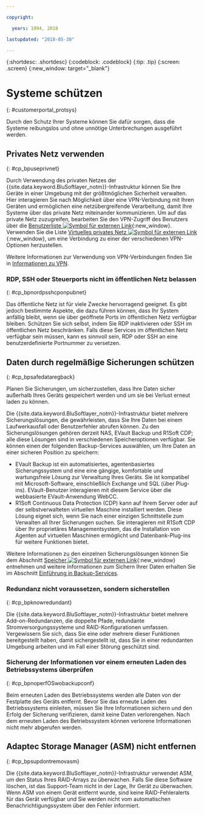 ```yaml
---

copyright:

  years: 1994, 2018

lastupdated: "2018-05-30"

---
```


{:shortdesc: .shortdesc}
{:codeblock: .codeblock}
{:tip: .tip}
{:screen: .screen}
{:new_window: target="_blank"}


# Systeme schützen
{: #customerportal_protsys}

Durch den Schutz Ihrer Systeme können Sie dafür sorgen, dass die Systeme reibungslos und ohne unnötige Unterbrechungen ausgeführt werden.

## Privates Netz verwenden
{: #cp_bpuseprivnet}

Durch Verwendung des privaten Netzes der {{site.data.keyword.BluSoftlayer_notm}}-Infrastruktur können Sie Ihre Geräte in einer Umgebung mit der größtmöglichen Sicherheit verwalten. Hier interagieren Sie nach Möglichkeit über eine VPN-Verbindung mit Ihren Geräten und ermöglichen eine netzübergreifende Verarbeitung, damit Ihre Systeme über das private Netz miteinander kommunizieren. Um auf das private Netz zuzugreifen, bearbeiten Sie den VPN-Zugriff des Benutzers über die [Benutzerliste ![Symbol für externen Link](../icons/launch-glyph.svg)](https://control.softlayer.com/account/user/list){:new_window}. Verwenden Sie die Liste [Virtuelles privates Netz ![Symbol für externen Link](../icons/launch-glyph.svg)](http://www.softlayer.com/vpn-access){:new_window}, um eine Verbindung zu einer der verschiedenen VPN-Optionen herzustellen.

Weitere Informationen zur Verwendung von VPN-Verbindungen finden Sie in [Informationen zu VPN](/docs/infrastructure/iaas-vpn/about-vpn.html).

### RDP, SSH oder Steuerports nicht im öffentlichen Netz belassen
{: #cp_bpnordpsshcponpubnet}

Das öffentliche Netz ist für viele Zwecke hervorragend geeignet. Es gibt jedoch bestimmte Aspekte, die dazu führen können, dass Ihr System anfällig bleibt, wenn sie über geöffnete Ports im öffentlichen Netz verfügbar bleiben. Schützen Sie sich selbst, indem Sie RDP inaktivieren oder SSH im öffentlichen Netz beschränken. Falls diese Services im öffentlichen Netz verfügbar sein müssen, kann es sinnvoll sein, RDP oder SSH an eine benutzerdefinierte Portnummer zu versetzen.

## Daten durch regelmäßige Sicherungen schützen
{: #cp_bpsafedataregback}

Planen Sie Sicherungen, um sicherzustellen, dass Ihre Daten sicher außerhalb Ihres Geräts gespeichert werden und um sie bei Verlust erneut laden zu können. 

Die {{site.data.keyword.BluSoftlayer_notm}}-Infrastruktur bietet mehrere Sicherungslösungen, die gewährleisten, dass Sie Ihre Daten bei einem Laufwerkausfall oder Benutzerfehler abrufen können. Zu den Sicherungslösungen gehören derzeit NAS, EVault Backup und R1Soft CDP; alle diese Lösungen sind in verschiedenen Speicheroptionen verfügbar.
Sie können einen der folgenden Backup-Services auswählen, um Ihre Daten an einer sicheren Position zu speichern:
  * EVault Backup ist ein automatisiertes, agentenbasiertes Sicherungssystem und eine eine gängige, komfortable und wartungsfreie Lösung zur Verwaltung Ihres Geräts. Sie ist kompatibel mit Microsoft-Software, einschließlich Exchange und SQL (über Plug-ins). EVault-Benutzer interagieren mit diesem Service über die webbasierte EVault-Anwendung WebCC.
  * R1Soft Continuous Data Protection (CDP) kann auf Ihrem Server oder auf der selbstverwalteten virtuellen Maschine installiert werden. Diese Lösung eignet sich, wenn Sie nach einer einzigen Schnittstelle zum Verwalten all Ihrer Sicherungen suchen. Sie interagieren mit R1Soft CDP über Ihr proprietäres Managementsystem, das die Installation von Agenten auf virtuellen Maschinen ermöglicht und Datenbank-Plug-ins für weitere Funktionen bietet. 

 Weitere Informationen zu den einzelnen Sicherungslösungen können Sie dem Abschnitt [Speicher ![Symbol für externen Link](../icons/launch-glyph.svg)](http://www.softlayer.com/services/storagelayer/){:new_window} entnehmen und weitere Informationen zum Sichern Ihrer Daten erhalten Sie im Abschnitt [Einführung in Backup-Services](/docs/infrastructure/Backup/index.html).

### Redundanz nicht voraussetzen, sondern sicherstellen
{: #cp_bpknowredundant}

Die {{site.data.keyword.BluSoftlayer_notm}}-Infrastruktur bietet mehrere Add-on-Redundanzen, die doppelte Pfade, redundante Stromversorgungssysteme und RAID-Konfigurationen umfassen. Vergewissern Sie sich, dass Sie eine oder mehrere dieser Funktionen bereitgestellt haben, damit sichergestellt ist, dass Sie in einer redundanten Umgebung arbeiten und im Fall einer Störung geschützt sind. 

### Sicherung der Informationen vor einem erneuten Laden des Betriebssystems überprüfen
{: #cp_bpnoperfOSwobackupconf}

Beim erneuten Laden des Betriebssystems werden alle Daten von der Festplatte des Geräts entfernt. Bevor Sie das erneute Laden des Betriebssystems einleiten, müssen Sie Ihre Informationen sichern und den Erfolg der Sicherung verifizieren, damit keine Daten verlorengehen. Nach dem erneuten Laden des Betriebssystem können verlorene Informationen nicht mehr abgerufen werden. 

## Adaptec Storage Manager (ASM) nicht entfernen
{: #cp_bpsupdontremovasm}

 Die {{site.data.keyword.BluSoftlayer_notm}}-Infrastruktur verwendet ASM, um den Status Ihres RAID-Arrays zu überwachen. Falls Sie diese Software löschen, ist das Support-Team nicht in der Lage, Ihr Gerät zu überwachen. Wenn ASM von einem Gerät entfernt wurde, sind keine RAID-Fehleralerts für das Gerät verfügbar und Sie werden nicht vom automatischen Benachrichtigungssystem über den Fehler informiert.
